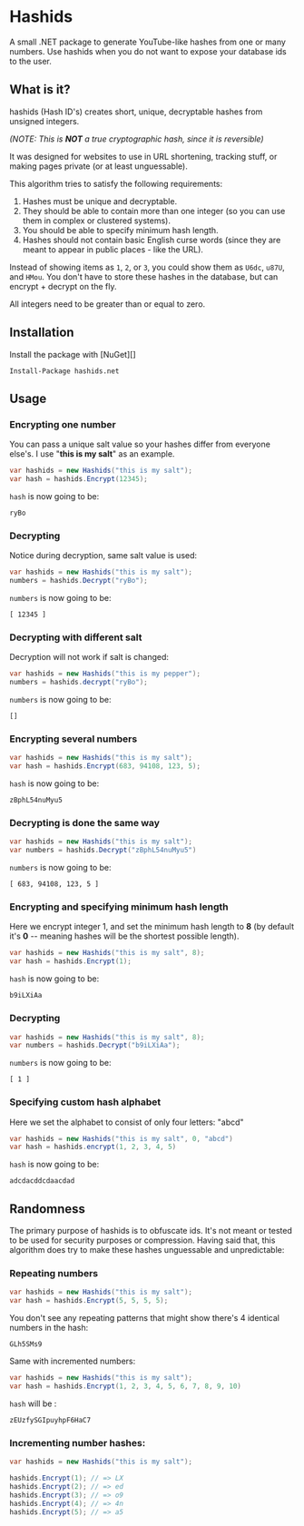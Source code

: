 # Hashids
A small .NET package to generate YouTube-like hashes from one or many numbers. 
Use hashids when you do not want to expose your database ids to the user.

## What is it?

hashids (Hash ID's) creates short, unique, decryptable hashes from unsigned integers.

_(NOTE: This is **NOT** a true cryptographic hash, since it is reversible)_

It was designed for websites to use in URL shortening, tracking stuff, or 
making pages private (or at least unguessable).

This algorithm tries to satisfy the following requirements:

1. Hashes must be unique and decryptable.
2. They should be able to contain more than one integer (so you can use them in complex or clustered systems).
3. You should be able to specify minimum hash length.
4. Hashes should not contain basic English curse words (since they are meant to appear in public places - like the URL).

Instead of showing items as `1`, `2`, or `3`, you could show them as `U6dc`, `u87U`, and `HMou`.
You don't have to store these hashes in the database, but can encrypt + decrypt on the fly.

All integers need to be greater than or equal to zero.

## Installation
Install the package with [NuGet][]

    Install-Package hashids.net

## Usage

### Encrypting one number

You can pass a unique salt value so your hashes differ from everyone else's. I use "**this is my salt**" as an example.

```C#
var hashids = new Hashids("this is my salt");
var hash = hashids.Encrypt(12345);
```

`hash` is now going to be:

    ryBo

### Decrypting

Notice during decryption, same salt value is used:

```C#
var hashids = new Hashids("this is my salt");
numbers = hashids.Decrypt("ryBo");
```

`numbers` is now going to be:

    [ 12345 ]

### Decrypting with different salt

Decryption will not work if salt is changed:

```C#
var hashids = new Hashids("this is my pepper");
numbers = hashids.decrypt("ryBo");
```

`numbers` is now going to be:

    []

### Encrypting several numbers

```C#
var hashids = new Hashids("this is my salt");
var hash = hashids.Encrypt(683, 94108, 123, 5);
```

`hash` is now going to be:

    zBphL54nuMyu5

### Decrypting is done the same way

```C#
var hashids = new Hashids("this is my salt");
var numbers = hashids.Decrypt("zBphL54nuMyu5")
```

`numbers` is now going to be:

    [ 683, 94108, 123, 5 ]

### Encrypting and specifying minimum hash length

Here we encrypt integer 1, and set the minimum hash length to **8** (by default it's **0** -- meaning hashes will be the shortest possible length).

```C#
var hashids = new Hashids("this is my salt", 8);
var hash = hashids.Encrypt(1);
```

`hash` is now going to be:

    b9iLXiAa

### Decrypting

```C#
var hashids = new Hashids("this is my salt", 8);
var numbers = hashids.Decrypt("b9iLXiAa");
```

`numbers` is now going to be:

    [ 1 ]

### Specifying custom hash alphabet

Here we set the alphabet to consist of only four letters: "abcd"

```C#
var hashids = new Hashids("this is my salt", 0, "abcd")
var hash = hashids.encrypt(1, 2, 3, 4, 5)
```

`hash` is now going to be:

    adcdacddcdaacdad

## Randomness

The primary purpose of hashids is to obfuscate ids. It's not meant or tested to be used for security purposes or compression.
Having said that, this algorithm does try to make these hashes unguessable and unpredictable:

### Repeating numbers

```C#
var hashids = new Hashids("this is my salt");
var hash = hashids.Encrypt(5, 5, 5, 5);
```

You don't see any repeating patterns that might show there's 4 identical numbers in the hash:

    GLh5SMs9

Same with incremented numbers:

```C#
var hashids = new Hashids("this is my salt");
var hash = hashids.Encrypt(1, 2, 3, 4, 5, 6, 7, 8, 9, 10)
```

`hash` will be :

    zEUzfySGIpuyhpF6HaC7

### Incrementing number hashes:

```C#
var hashids = new Hashids("this is my salt");

hashids.Encrypt(1); // => LX
hashids.Encrypt(2); // => ed
hashids.Encrypt(3); // => o9
hashids.Encrypt(4); // => 4n
hashids.Encrypt(5); // => a5
```